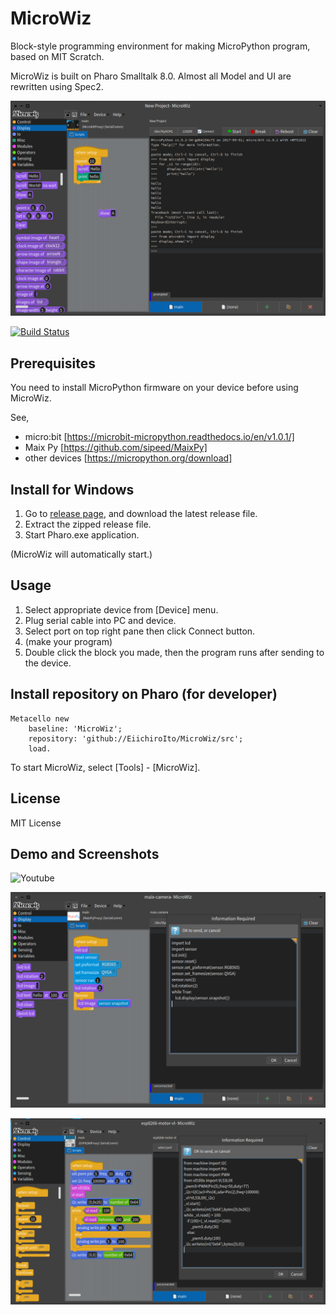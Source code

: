 # MicroWiz
Block-style programming environment for making MicroPython program, based on MIT Scratch.

MicroWiz is built on Pharo Smalltalk 8.0. Almost all Model and UI are rewritten using Spec2.

![Entire Screen1](https://raw.githubusercontent.com/EiichiroIto/MicroWiz/master/images/MicroWiz1.png)

[![Build Status](https://travis-ci.com/EiichiroIto/MicroWiz.svg?branch=master)](https://travis-ci.com/EiichiroIto/MicroWiz)

## Prerequisites
You need to install MicroPython firmware on your device before using MicroWiz.

See,

* micro:bit [https://microbit-micropython.readthedocs.io/en/v1.0.1/]
* Maix Py [https://github.com/sipeed/MaixPy]
* other devices [https://micropython.org/download]

## Install for Windows
1. Go to [release page](https://github.com/EiichiroIto/MicroWiz/releases), and download the latest release file.
2. Extract the zipped release file.
3. Start Pharo.exe application.

(MicroWiz will automatically start.)

## Usage
1. Select appropriate device from [Device] menu.
2. Plug serial cable into PC and device.
3. Select port on top right pane then click Connect button.
4. (make your program)
5. Double click the block you made, then the program runs after sending to the device.

## Install repository on Pharo (for developer)

```
Metacello new
    baseline: 'MicroWiz';
    repository: 'github://EiichiroIto/MicroWiz/src';
    load.
```

To start MicroWiz, select [Tools] - [MicroWiz].

## License
MIT License

## Demo and Screenshots
![Youtube](https://www.youtube.com/watch?v=SF__SnhBmW4)

![Maix Py](https://raw.githubusercontent.com/EiichiroIto/MicroWiz/master/images/MicroWiz2.png)

![ESP8266 with VL53L0X](https://raw.githubusercontent.com/EiichiroIto/MicroWiz/master/images/MicroWiz3.png)
